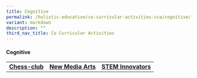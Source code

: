 ```yaml
---
title: Cognitive
permalink: /holistic-education/co-curricular-activities-cca/cognitive/
variant: markdown
description: ""
third_nav_title: Co Curricular Activities
---
```

#### Cognitive
<table>
<tbody>
<tr>
<td align="center"><nobr><a href="/holistic-education/co-curricular-activities-cca/cognitive/chess-club" rel="noopener noreferrer nofollow" target="_self"><b>Chess-club</b></a></nobr></td>
<td align="center"><nobr><a href="/holistic-education/co-curricular-activities-cca/cognitive/new-media-arts" rel="noopener noreferrer nofollow" target="_self"><b>New Media Arts</b></a></nobr></td>
<td align="center"><nobr><a href="/holistic-education/co-curricular-activities-cca/cognitive/stem" rel="noopener noreferrer nofollow" target="_self"><b>STEM Innovators</b></a></nobr></td>
</tr>
</tbody></table>